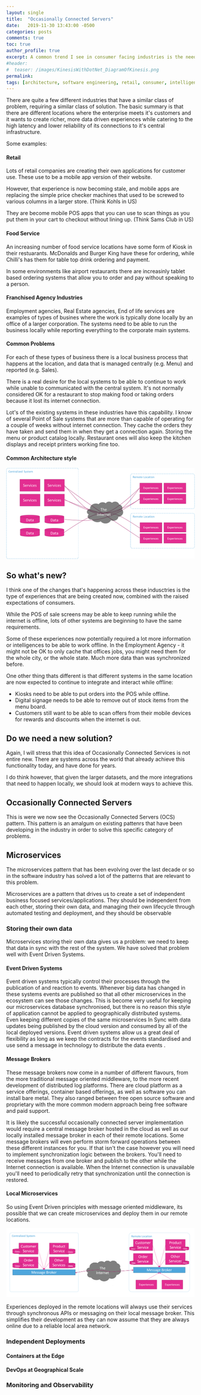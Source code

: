 ```yaml
---
layout: single
title:  "Occasionally Connected Servers"
date:   2019-11-30 13:43:00 -0500
categories: posts
comments: true
toc: true
author_profile: true
excerpt: A common trend I see in consumer facing industries is the need to have local compute serve local experiences while keeping a larger organizational system in sync. While Intelligent Edge is a growing term, I think Occasionally Connected Servers is a more accurate term for when rich experiences, rather than IoT solutions. 
#header:
#  teaser: /images/KinesisWithDotNet_DiagramOfKinesis.png
permalink: 
tags: [architecture, software engineering, retail, consumer, intelligent edge, occasionally connected servers]
---
```


There are quite a few different industries that have a similar class of problem, requiring a similar class of solution.
The basic summary is that there are different locations where the enterprise meets it's customers and it wants to create richer, more data driven experiences
while catering to the high latency and lower reliability of its connections to it's central infrastructure.

Some examples:

#### Retail

Lots of retail companies are creating their own applications for customer use.
These use to be a mobile app version of their website.

However, that experience is now becoming stale,
and mobile apps are replacing the simple price checker machines that used to be screwed to various columns in a larger store. (Think Kohls in US)

They are become mobile POS apps that you can use to scan things as you put them in your cart to checkout without lining up. (Think Sams Club in US)

#### Food Service

An increasing number of food service locations have some form of Kiosk in their restuarants.
McDonalds and Burger King have these for ordering, while Chilli's has them for table top drink ordering and payment.

In some environments like airport restaurants there are increasinly tablet based ordering systems that allow you to order and pay without speaking to a person.

#### Franchised Agency Industries

Employment agencies, Real Estate agencies, End of life services are examples of types of busines where the work is typically done locally by an office of a larger corporation.
The systems need to be able to run the business locally while reporting everything to the corporate main systems.

#### Common Problems

For each of these types of business there is a local business process that happens at the location, and data that is managed centrally (e.g. Menu) and reported (e.g. Sales).

There is a real desire for the local systems to be able to continue to work while unable to communicated with the central system.
It's not normally considered OK for a restaurant to stop making food or taking orders because it lost its internet connection. 

Lot's of the existing systems in these industries have this capability. I know of several Point of Sale systems that are more than capable of operating for a couple of weeks without internet connection.
They cache the orders they have taken and send them in when they get a connection again.
Storing the menu or product catalog locally.
Restaurant ones will also keep the kitchen displays and receipt printers working fine too.

#### Common Architecture style


![High Level View of current state. Servers central and experiences in remote locations connected through the internet](/images/occasionally-connected-servers/high-level-view.png)
 

## So what's new&quest;

I think one of the changes that's happening across these indusctries is the type of experiences that are being created now,
combined with the raised expectations of consumers.

While the POS of sale screens may be able to keep running while the internet is offline, lots of other systems are beginning to have the same requirements.

Some of these experiences now potentially required a lot more information or intelligences to be able to work offline.
In the Employment Agency - it might not be OK to only cache that offices jobs, you might need them for the whole city, or the whole state. Much more data than was synchronized before.

One other thing thats different is that different systems in the same location are now expected to continue to integrate and interact while offline:

- Kiosks need to be able to put orders into the POS while offline.
- Digital signage needs to be able to remove out of stock items from the menu board.
- Customers still want to be able to scan offers from their mobile devices for rewards and discounts when the internet is out.

## Do we need a new solution&quest;

Again, I will stress that this idea of Occasionally Connected Services is not entire new.
There are systems across the world that already achieve this functionality today, and have done for years.

I do think however, that given the larger datasets, and the more integrations that need to happen locally, we should look at modern ways to achieve this. 

## Occasionally Connected Servers

This is were we now see the Occasionally Connected Servers (OCS) pattern.
This pattern is an amalgum on existing pattenrs that have been developing in the industry in order to solve this specific category of problems. 



## Microservices

The microservices pattern that has been evolving over the last decade or so in the software industry has solved a lot of the patterns that are relevant to this problem. 

Microservices are a pattern that drives us to create a set of independent business focused services/applications.
They should be independent from each other, storing their own data, and managing their own lifecycle through automated testing and deployment, and they should be observable

### Storing their own data

Microservices storing their own data gives us a problem: we need to keep that data in sync with the rest of the system. 
We have solved that problem well with Event Driven Systems. 


#### Event Driven Systems

Event driven systems typically control their processes through the publication of and reaction to events. Whenever big data has changed in these systems events are published so that all other microservices in the ecosystem can see those changes.
This is become very useful for keeping our microservices database synchronised, but there is no reason this style of application cannot be applied to geographically distributed systems.
Even keeping different copies of the same microservices In Sync with data updates being published by the cloud version and consumed by all of the local deployed versions. 
Event driven systems allow us a great deal of flexibility as long as we keep the contracts for the events standardised and use send a message in technology to distribute the data events .

#### Message Brokers

These message brokers now come in a number of different flavours, from the more traditional message oriented middleware, to the more recent development of distributed log platforms.
There are cloud platform as a service offerings, container based offerings, as well as software you can install bare metal.
They also ranged between free open source software and proprietary with the more common modern approach being free software and paid support.

It is likely the successful occasionally connected server implementation would require a central message broker hosted in the cloud as well as our locally installed message broker in each of their remote locations.
Some message brokers will even perform storm forward operations between these different instances for you. 
If that isn't the case however you will need to implement synchronization logic between the brokers. 
You'll need to receive messages from one broker and publish to the other while the Internet connection is available. 
When the Internet connection is unavailable you'll need to periodically retry that synchronization until the connection is restored. 


#### Local Microservices

So using Event Driven principles with message oriented middleware, its possible that we can create microservices and deploy them in our remote locations.

![High Level View of Microservices style. Services deployed centrally and remote, connected through Message Brokers and the internet](/images/occasionally-connected-servers/microservices-high-level-view.png)

Experiences deployed in the remote locations will always use their services through synchronous APIs or messaging on their local message broker. 
This simplifies their development as they can now assume that they are always online due to a reliable local area network.







### Independent Deployments

#### Containers at the Edge

#### DevOps at Geographical Scale

### Monitoring and Observability
